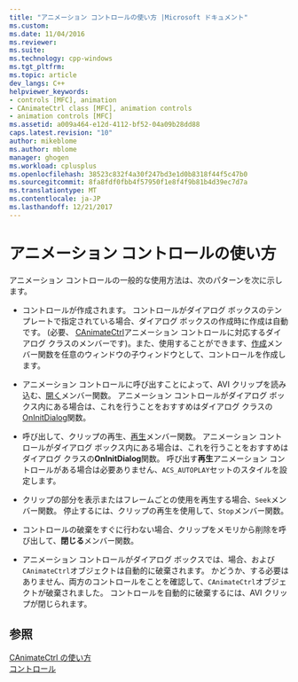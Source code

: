 ```yaml
---
title: "アニメーション コントロールの使い方 |Microsoft ドキュメント"
ms.custom: 
ms.date: 11/04/2016
ms.reviewer: 
ms.suite: 
ms.technology: cpp-windows
ms.tgt_pltfrm: 
ms.topic: article
dev_langs: C++
helpviewer_keywords:
- controls [MFC], animation
- CAnimateCtrl class [MFC], animation controls
- animation controls [MFC]
ms.assetid: a009a464-e12d-4112-bf52-04a09b28dd88
caps.latest.revision: "10"
author: mikeblome
ms.author: mblome
manager: ghogen
ms.workload: cplusplus
ms.openlocfilehash: 38523c832f4a30f247bd3e1d0b8318f44f5c47b0
ms.sourcegitcommit: 8fa8fdf0fbb4f57950f1e8f4f9b81b4d39ec7d7a
ms.translationtype: MT
ms.contentlocale: ja-JP
ms.lasthandoff: 12/21/2017
---
```

# <a name="using-an-animation-control"></a>アニメーション コントロールの使い方
アニメーション コントロールの一般的な使用方法は、次のパターンを次に示します。  
  
-   コントロールが作成されます。 コントロールがダイアログ ボックスのテンプレートで指定されている場合、ダイアログ ボックスの作成時に作成は自動です。 (必要、 [CAnimateCtrl](../mfc/reference/canimatectrl-class.md)アニメーション コントロールに対応するダイアログ クラスのメンバーです)。また、使用することができます、[作成](../mfc/reference/canimatectrl-class.md#create)メンバー関数を任意のウィンドウの子ウィンドウとして、コントロールを作成します。  
  
-   アニメーション コントロールに呼び出すことによって、AVI クリップを読み込む、[開く](../mfc/reference/canimatectrl-class.md#open)メンバー関数。 アニメーション コントロールがダイアログ ボックス内にある場合は、これを行うことをおすすめはダイアログ クラスの[OnInitDialog](../mfc/reference/cdialog-class.md#oninitdialog)関数。  
  
-   呼び出して、クリップの再生、[再生](../mfc/reference/canimatectrl-class.md#play)メンバー関数。 アニメーション コントロールがダイアログ ボックス内にある場合は、これを行うことをおすすめはダイアログ クラスの**OnInitDialog**関数。 呼び出す**再生**アニメーション コントロールがある場合は必要ありません、`ACS_AUTOPLAY`セットのスタイルを設定します。  
  
-   クリップの部分を表示またはフレームごとの使用を再生する場合、`Seek`メンバー関数。 停止するには、クリップの再生を使用して、`Stop`メンバー関数。  
  
-   コントロールの破棄をすぐに行わない場合、クリップをメモリから削除を呼び出して、**閉じる**メンバー関数。  
  
-   アニメーション コントロールがダイアログ ボックスでは、場合、および`CAnimateCtrl`オブジェクトは自動的に破棄されます。 かどうか、する必要はありません、両方のコントロールをことを確認して、`CAnimateCtrl`オブジェクトが破棄されました。 コントロールを自動的に破棄するには、AVI クリップが閉じられます。  
  
## <a name="see-also"></a>参照  
 [CAnimateCtrl の使い方](../mfc/using-canimatectrl.md)   
 [コントロール](../mfc/controls-mfc.md)


